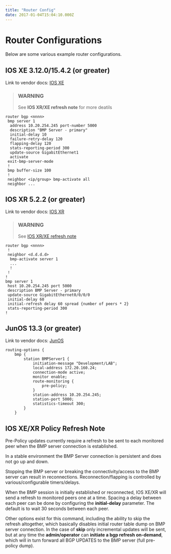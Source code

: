 ```yaml
---
title: "Router Config"
date: 2017-01-04T15:04:10.000Z
---
```


Router Configurations
=====================
Below are some various example router configurations. 


IOS XE 3.12.0/15.4.2 (or greater)
---------------------------------
Link to vendor docs: [IOS XE](http://www.cisco.com/c/en/us/td/docs/ios-xml/ios/iproute_bgp/configuration/xe-3s/irg-xe-3s-book/bgp-monitor-protocol.html)

> ### WARNING
> See **IOS XR/XE refresh note** for more deatils
> 


```
router bgp <nnnn>
 bmp server 1
  address 10.20.254.245 port-number 5000
  description "BMP Server - primary"
  initial-delay 10
  failure-retry-delay 120
  flapping-delay 120
  stats-reporting-period 300
  update-source GigabitEthernet1
  activate
 exit-bmp-server-mode
 !
 bmp buffer-size 100
 !
 neighbor <ip/group> bmp-activate all
 neighbor ...
```


IOS XR 5.2.2 (or greater)
-------------------------
Link to vendor docs: [IOS XR]()

> ### WARNING
> See [IOS XR/XE refresh note](#iosRefresh)
> 

```
router bgp <nnnn>
 !
 neighbor <d.d.d.d>
  bmp-activate server 1
  ...
  !
 !
!
bmp server 1
 host 10.20.254.245 port 5000
 description BMP Server - primary
 update-source GigabitEthernet0/0/0/0
 initial-delay 60
 initial-refresh delay 60 spread {number of peers * 2}
 stats-reporting-period 300
!
```

JunOS 13.3 (or greater)
-----------------------
Link to vendor docs: [JunOS](http://www.juniper.net/techpubs/en_US/junos13.3/topics/task/configuration/bgp-monitoring-protocol-v3.html)

```
routing-options {
    bmp {
        station BMPServer1 {
            initiation-message "Development/LAB";
            local-address 172.20.160.24;
            connection-mode active;
            monitor enable;
            route-monitoring {
                pre-policy;
            }
            station-address 10.20.254.245;
            station-port 5000;
            statistics-timeout 300;
        }
    }
```


IOS XE/XR Policy Refresh Note
--------------------------------
Pre-Policy updates currently require a refresh to be sent to each monitored
peer when the BMP server connection is established.  

In a stable environment the BMP Server connection is persistent and does
not go up and down. 

Stopping the BMP server or breaking the connectivity/access to the BMP server can 
result in reconnections.  Reconnection/flapping is controlled by various/configurable 
timers/delays. 
 
When the BMP session is initially established or reconnected, IOS XE/XR will send a refresh
to monitored peers one at a time.  Spacing a delay between each peer can be done by
configuring the **initial-delay** parameter.   The default is to wait 30 seconds 
between each peer.  
 
Other options exist for this command, including the ability
to skip the refresh altogether, which basically disables initial router table dump on
BMP server connection.  In the case of **skip** only incremental updates will be sent, 
but at any time the **admin/operator** can **initiate a bgp refresh on-demand**, which 
will in turn forward all BGP UPDATES to the BMP server (full pre-policy dump).